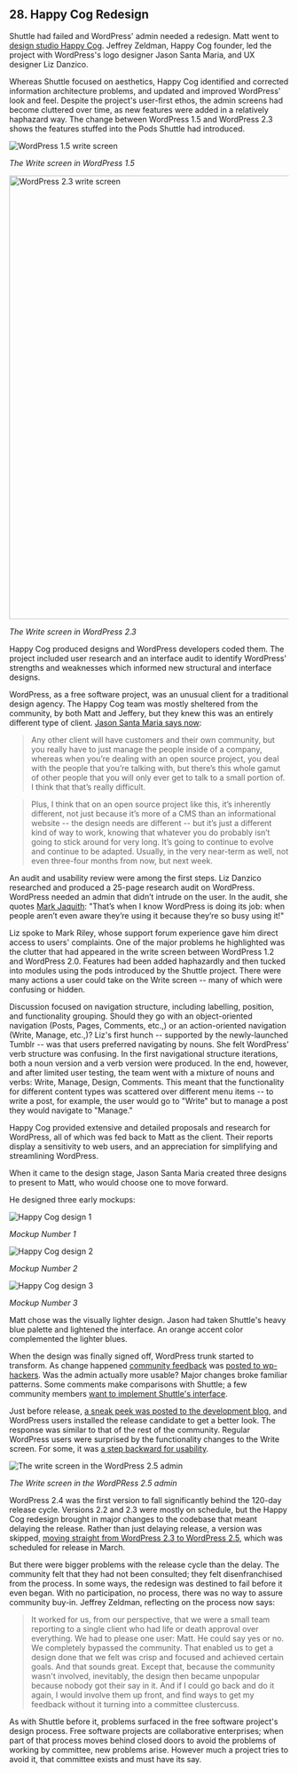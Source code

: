 ## 28. Happy Cog Redesign

Shuttle had failed and WordPress' admin needed a redesign. Matt went to [design studio Happy Cog](http://lists.wordpress.org/pipermail/wp-hackers/2007-November/016123.html). Jeffrey Zeldman, Happy Cog founder, led the project with WordPress's logo designer Jason Santa Maria, and UX designer Liz Danzico.

Whereas Shuttle focused on aesthetics, Happy Cog identified and corrected information architecture problems, and updated and improved WordPress' look and feel. Despite the project's user-first ethos, the admin screens had become cluttered over time, as new features were added in a relatively haphazard way. The change between WordPress 1.5 and WordPress 2.3 shows the features stuffed into the Pods Shuttle had introduced. 

<img alt="WordPress 1.5 write screen" src="../../Resources/images/28/wp_1_5.png" width=“800px” />

*The Write screen in WordPress 1.5*

<img alt="WordPress 2.3 write screen" src="../../Resources/images/28/wp_2_3.png" width="800px" />

*The Write screen in WordPress 2.3*

Happy Cog produced designs and WordPress developers coded them. The project included user research and an interface audit to identify WordPress' strengths and weaknesses which informed new structural and interface designs. 

WordPress, as a free software project, was an unusual client for a traditional design agency. The Happy Cog team was mostly sheltered from the community, by both Matt and Jeffery, but they knew this was an entirely different type of client. [Jason Santa Maria says now](http://archive.wordpress.org/interviews/2014_01_22_Santa_Maria.html#L82):

> Any other client will have customers and their own community, but you really have to just manage the people inside of a company, whereas when you’re dealing with an open source project, you deal with the people that you’re talking with, but there’s this whole gamut of other people that you will only ever get to talk to a small portion of. I think that that’s really difficult.

> Plus, I think that on an open source project like this, it’s inherently different, not just because it’s more of a CMS than an informational website -- the design needs are different -- but it’s just a different kind of way to work, knowing that whatever you do probably isn’t going to stick around for very long. It’s going to continue to evolve and continue to be adapted. Usually, in the very near-term as well, not even three-four months from now, but next week.

An audit and usability review were among the first steps. Liz Danzico researched and produced a 25-page research audit on WordPress. WordPress needed an admin that didn’t intrude on the user. In the audit, she quotes [Mark Jaquith](http://markjaquith.wordpress.com/2007/02/21/engine-awareness/): "That’s when I know WordPress is doing its job: when people aren’t even aware they’re using it because they’re so busy using it!"

Liz spoke to Mark Riley, whose support forum experience gave him direct access to users' complaints. One of the major problems he highlighted was the clutter that had appeared in the write screen between WordPress 1.2 and WordPress 2.0. Features had been added haphazardly and then tucked into modules using the pods introduced by the Shuttle project. There were many actions a user could take on the Write screen -- many of which were confusing or hidden.

Discussion focused on navigation structure, including labelling, position, and functionality grouping. Should they go with an object-oriented navigation (Posts, Pages, Comments, etc.,) or an action-oriented navigation (Write, Manage, etc.,)? Liz's first hunch -- supported by the newly-launched Tumblr -- was that users preferred navigating by nouns. She felt WordPress’ verb structure was confusing. In the first navigational structure iterations, both a noun version and a verb version were produced. In the end, however, and after limited user testing, the team went with a mixture of nouns and verbs: Write, Manage, Design, Comments. This meant that the functionality for different content types was scattered over different menu items -- to write a post, for example, the user would go to "Write" but to manage a post they would navigate to "Manage." 

Happy Cog provided extensive and detailed proposals and research for WordPress, all of which was fed back to Matt as the client. Their reports display a sensitivity to web users, and an appreciation for simplifying and streamlining WordPress. 

When it came to the design stage, Jason Santa Maria created three designs to present to Matt, who would choose one to move forward. 

He designed three early mockups:

<img alt="Happy Cog design 1" src="../../Resources/images/28/happy-cog-design-a.jpg" />

*Mockup Number 1*

<img alt="Happy Cog design 2" src="../../Resources/images/28/happy-cog-design-b.jpg" />

*Mockup Number 2*

<img alt="Happy Cog design 3" src="../../Resources/images/28/happy-cog-design-c.jpg" />

*Mockup Number 3*

Matt chose was the visually lighter design. Jason had taken Shuttle's heavy blue palette and lightened the interface. An orange accent color complemented the lighter blues.

When the design was finally signed off, WordPress trunk started to transform. As change happened [community feedback](http://lists.wordpress.org/pipermail/wp-hackers/2008-February/017849.html) was [posted to wp-hackers](http://lists.wordpress.org/pipermail/wp-hackers/2008-February/017850.html). Was the admin actually more usable? Major changes broke familiar patterns. Some comments make comparisons with Shuttle; a few community members [want to implement Shuttle's interface](http://weblogtoolscollection.com/archives/2008/01/02/wordpress-24-admin-preview/#comment-1207158). 

Just before release, [a sneak peek was posted to the development blog](http://wordpress.org/development/2008/03/25-sneak-peek/), and WordPress users installed the release candidate to get a better look. The response was similar to that of the rest of the community. Regular WordPress users were surprised by the functionality changes to the Write screen. For some, it was [a step backward for usability](http://www.neatorama.com/2008/04/21/wordpress-25-admin-backend-category-shenanigans-and-how-to-fix-it/#!vG29i). 

<img alt="The write screen in the WordPress 2.5 admin" src="../../Resources/images/28/2_5_admin.jpg" />

*The Write screen in the WordPRess 2.5 admin*

WordPress 2.4 was the first version to fall significantly behind the 120-day release cycle. Versions 2.2 and 2.3 were mostly on schedule, but the Happy Cog redesign brought in major changes to the codebase that meant delaying the release. Rather than just delaying release, a version was skipped, [moving straight from WordPress 2.3 to WordPress 2.5](http://lists.wordpress.org/pipermail/wp-hackers/2008-January/016993.html), which was scheduled for release in March. 

But there were bigger problems with the release cycle than the delay. The community felt that they had not been consulted; they felt disenfranchised from the process. In some ways, the redesign was destined to fail before it even began. With no participation, no process, there was no way to assure community buy-in. Jeffrey Zeldman, reflecting on the process now says:

> It worked for us, from our perspective, that we were a small team reporting to a single client who had life or death approval over everything. We had to please one user: Matt. He could say yes or no. We completely bypassed the community. That enabled us to get a design done that we felt was crisp and focused and achieved certain goals. And that sounds great. Except that, because the community wasn't involved, inevitably, the design then became unpopular because nobody got their say in it. And if I could go back and do it again, I would involve them up front, and find ways to get my feedback without it turning into a committee clustercuss. 

As with Shuttle before it, problems surfaced in the free software project's design process. Free software projects are collaborative enterprises; when part of that process moves behind closed doors to avoid the problems of working by committee, new problems arise. However much a project tries to avoid it, that committee exists and must have its say.
	
